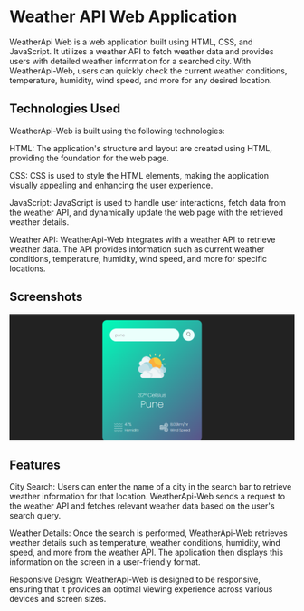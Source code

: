 
#  Weather API Web Application

WeatherApi Web is a web application built using HTML, CSS, and JavaScript. It utilizes a weather API to fetch weather data and provides users with detailed weather information for a searched city. With WeatherApi-Web, users can quickly check the current weather conditions, temperature, humidity, wind speed, and more for any desired location.


## Technologies Used

WeatherApi-Web is built using the following technologies:

HTML: The application's structure and layout are created using HTML, providing the foundation for the web page.

CSS: CSS is used to style the HTML elements, making the application visually appealing and enhancing the user experience.

JavaScript: JavaScript is used to handle user interactions, fetch data from the weather API, and dynamically update the web page with the retrieved weather details.

Weather API: WeatherApi-Web integrates with a weather API to retrieve weather data. The API provides information such as current weather conditions, temperature, humidity, wind speed, and more for specific locations.
## Screenshots

![App Screenshot](https://github.com/Mohitpanjikar/WeatherApi-Web/blob/main/ui%20view.png)


## Features

City Search: Users can enter the name of a city in the search bar to retrieve weather information for that location. WeatherApi-Web sends a request to the weather API and fetches relevant weather data based on the user's search query.

Weather Details: Once the search is performed, WeatherApi-Web retrieves weather details such as temperature, weather conditions, humidity, wind speed, and more from the weather API. The application then displays this information on the screen in a user-friendly format.

Responsive Design: WeatherApi-Web is designed to be responsive, ensuring that it provides an optimal viewing experience across various devices and screen sizes.

